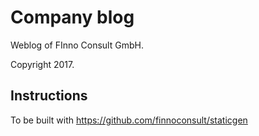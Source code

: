 # Company blog

Weblog of FInno Consult GmbH.

Copyright 2017.

## Instructions

To be built with https://github.com/finnoconsult/staticgen
